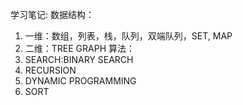 学习笔记:
数据结构：
1. 一维：数组，列表，栈，队列，双端队列，SET, MAP
2. 二维：TREE GRAPH
算法：
1. SEARCH:BINARY SEARCH
2. RECURSION
3. DYNAMIC PROGRAMMING
4. SORT